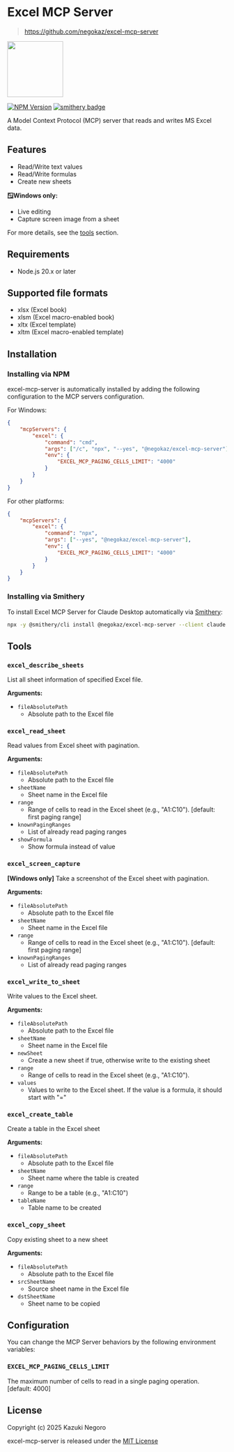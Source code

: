 # Excel MCP Server

> <https://github.com/negokaz/excel-mcp-server>

<img src="https://github.com/negokaz/excel-mcp-server/blob/main/docs/img/icon-800.png?raw=true" width="128">

[![NPM Version](https://img.shields.io/npm/v/@negokaz/excel-mcp-server)](https://www.npmjs.com/package/@negokaz/excel-mcp-server)
[![smithery badge](https://smithery.ai/badge/@negokaz/excel-mcp-server)](https://smithery.ai/server/@negokaz/excel-mcp-server)

A Model Context Protocol (MCP) server that reads and writes MS Excel data.

## Features

- Read/Write text values
- Read/Write formulas
- Create new sheets

**🪟Windows only:**

- Live editing
- Capture screen image from a sheet

For more details, see the [tools](#tools) section.

## Requirements

- Node.js 20.x or later

## Supported file formats

- xlsx (Excel book)
- xlsm (Excel macro-enabled book)
- xltx (Excel template)
- xltm (Excel macro-enabled template)

## Installation

### Installing via NPM

excel-mcp-server is automatically installed by adding the following configuration to the MCP servers configuration.

For Windows:

```json
{
    "mcpServers": {
        "excel": {
            "command": "cmd",
            "args": ["/c", "npx", "--yes", "@negokaz/excel-mcp-server"],
            "env": {
                "EXCEL_MCP_PAGING_CELLS_LIMIT": "4000"
            }
        }
    }
}
```

For other platforms:

```json
{
    "mcpServers": {
        "excel": {
            "command": "npx",
            "args": ["--yes", "@negokaz/excel-mcp-server"],
            "env": {
                "EXCEL_MCP_PAGING_CELLS_LIMIT": "4000"
            }
        }
    }
}
```

### Installing via Smithery

To install Excel MCP Server for Claude Desktop automatically via [Smithery](https://smithery.ai/server/@negokaz/excel-mcp-server):

```bash
npx -y @smithery/cli install @negokaz/excel-mcp-server --client claude
```

<h2 id="tools">Tools</h2>

### `excel_describe_sheets`

List all sheet information of specified Excel file.

**Arguments:**

- `fileAbsolutePath`
  - Absolute path to the Excel file

### `excel_read_sheet`

Read values from Excel sheet with pagination.

**Arguments:**

- `fileAbsolutePath`
  - Absolute path to the Excel file
- `sheetName`
  - Sheet name in the Excel file
- `range`
  - Range of cells to read in the Excel sheet (e.g., "A1:C10"). [default: first paging range]
- `knownPagingRanges`
  - List of already read paging ranges
- `showFormula`
  - Show formula instead of value

### `excel_screen_capture`

**[Windows only]** Take a screenshot of the Excel sheet with pagination.

**Arguments:**

- `fileAbsolutePath`
  - Absolute path to the Excel file
- `sheetName`
  - Sheet name in the Excel file
- `range`
  - Range of cells to read in the Excel sheet (e.g., "A1:C10"). [default: first paging range]
- `knownPagingRanges`
  - List of already read paging ranges

### `excel_write_to_sheet`

Write values to the Excel sheet.

**Arguments:**

- `fileAbsolutePath`
  - Absolute path to the Excel file
- `sheetName`
  - Sheet name in the Excel file
- `newSheet`
  - Create a new sheet if true, otherwise write to the existing sheet
- `range`
  - Range of cells to read in the Excel sheet (e.g., "A1:C10").
- `values`
  - Values to write to the Excel sheet. If the value is a formula, it should start with "="

### `excel_create_table`

Create a table in the Excel sheet

**Arguments:**

- `fileAbsolutePath`
  - Absolute path to the Excel file
- `sheetName`
  - Sheet name where the table is created
- `range`
  - Range to be a table (e.g., "A1:C10")
- `tableName`
  - Table name to be created

### `excel_copy_sheet`

Copy existing sheet to a new sheet

**Arguments:**

- `fileAbsolutePath`
  - Absolute path to the Excel file
- `srcSheetName`
  - Source sheet name in the Excel file
- `dstSheetName`
  - Sheet name to be copied

<h2 id="configuration">Configuration</h2>

You can change the MCP Server behaviors by the following environment variables:

### `EXCEL_MCP_PAGING_CELLS_LIMIT`

The maximum number of cells to read in a single paging operation.  
[default: 4000]

## License

Copyright (c) 2025 Kazuki Negoro

excel-mcp-server is released under the [MIT License](LICENSE)
